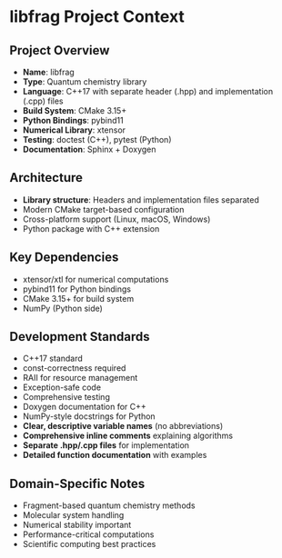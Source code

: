 # libfrag Project Context

## Project Overview
- **Name**: libfrag
- **Type**: Quantum chemistry library
- **Language**: C++17 with separate header (.hpp) and implementation (.cpp) files
- **Build System**: CMake 3.15+
- **Python Bindings**: pybind11
- **Numerical Library**: xtensor
- **Testing**: doctest (C++), pytest (Python)
- **Documentation**: Sphinx + Doxygen

## Architecture
- **Library structure**: Headers and implementation files separated
- Modern CMake target-based configuration
- Cross-platform support (Linux, macOS, Windows)
- Python package with C++ extension

## Key Dependencies
- xtensor/xtl for numerical computations
- pybind11 for Python bindings
- CMake 3.15+ for build system
- NumPy (Python side)

## Development Standards
- C++17 standard
- const-correctness required
- RAII for resource management
- Exception-safe code
- Comprehensive testing
- Doxygen documentation for C++
- NumPy-style docstrings for Python
- **Clear, descriptive variable names** (no abbreviations)
- **Comprehensive inline comments** explaining algorithms
- **Separate .hpp/.cpp files** for implementation
- **Detailed function documentation** with examples

## Domain-Specific Notes
- Fragment-based quantum chemistry methods
- Molecular system handling
- Numerical stability important
- Performance-critical computations
- Scientific computing best practices

